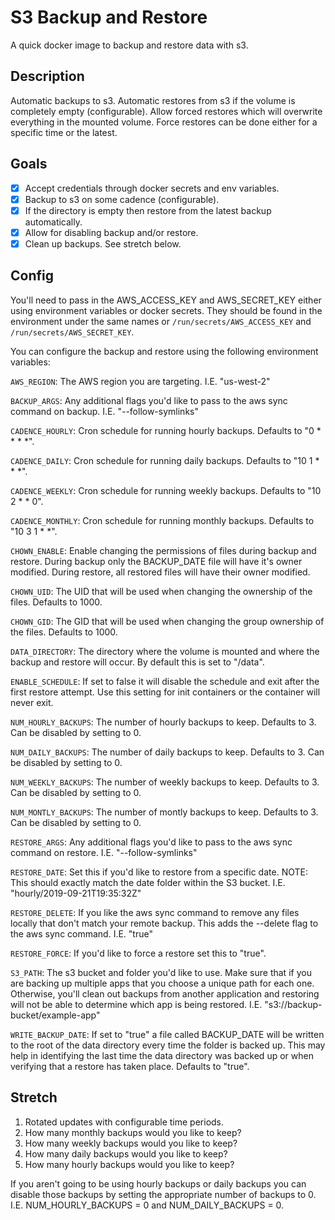 # S3 Backup and Restore
A quick docker image to backup and restore data with s3.

## Description
Automatic backups to s3. Automatic restores from s3 if the volume is completely empty (configurable).
Allow forced restores which will overwrite everything in the mounted volume.
Force restores can be done either for a specific time or the latest.

## Goals
- [x] Accept credentials through docker secrets and env variables.
- [x] Backup to s3 on some cadence (configurable).
- [x] If the directory is empty then restore from the latest backup automatically.
- [x] Allow for disabling backup and/or restore.
- [x] Clean up backups. See stretch below.

## Config
You'll need to pass in the AWS_ACCESS_KEY and AWS_SECRET_KEY either using environment variables or docker secrets.
They should be found in the environment under the same names or `/run/secrets/AWS_ACCESS_KEY`
and `/run/secrets/AWS_SECRET_KEY`.

You can configure the backup and restore using the following environment variables:

`AWS_REGION`: The AWS region you are targeting. I.E. "us-west-2"

`BACKUP_ARGS`: Any additional flags you'd like to pass to the aws sync command on backup. I.E. "--follow-symlinks"

`CADENCE_HOURLY`: Cron schedule for running hourly backups. Defaults to "0 * * * *".

`CADENCE_DAILY`: Cron schedule for running daily backups. Defaults to "10 1 * * *".

`CADENCE_WEEKLY`: Cron schedule for running weekly backups. Defaults to "10 2 * * 0".

`CADENCE_MONTHLY`: Cron schedule for running monthly backups. Defaults to "10 3 1 * *".

`CHOWN_ENABLE`: Enable changing the permissions of files during backup and restore. During backup only the BACKUP_DATE
file will have it's owner modified. During restore, all restored files will have their owner modified.

`CHOWN_UID`: The UID that will be used when changing the ownership of the files. Defaults to 1000.

`CHOWN_GID`: The GID that will be used when changing the group ownership of the files. Defaults to 1000.

`DATA_DIRECTORY`: The directory where the volume is mounted and where the backup and restore will occur. By default
this is set to "/data".

`ENABLE_SCHEDULE`: If set to false it will disable the schedule and exit after the first restore attempt. Use this
setting for init containers or the container will never exit.

`NUM_HOURLY_BACKUPS`: The number of hourly backups to keep. Defaults to 3. Can be disabled by setting to 0.

`NUM_DAILY_BACKUPS`: The number of daily backups to keep. Defaults to 3. Can be disabled by setting to 0.

`NUM_WEEKLY_BACKUPS`: The number of weekly backups to keep. Defaults to 3. Can be disabled by setting to 0.

`NUM_MONTLY_BACKUPS`: The number of montly backups to keep. Defaults to 3. Can be disabled by setting to 0.

`RESTORE_ARGS`: Any additional flags you'd like to pass to the aws sync command on restore. I.E. "--follow-symlinks"

`RESTORE_DATE`: Set this if you'd like to restore from a specific date. NOTE: This should exactly match the date folder
within the S3 bucket. I.E. "hourly/2019-09-21T19:35:32Z"

`RESTORE_DELETE`: If you like the aws sync command to remove any files locally that don't match your remote backup.
This adds the --delete flag to the aws sync command.
I.E. "true"

`RESTORE_FORCE`: If you'd like to force a restore set this to "true".

`S3_PATH`: The s3 bucket and folder you'd like to use. Make sure that if you are backing up multiple apps that you
choose a unique path for each one. Otherwise, you'll clean out backups from another application and restoring will not
be able to determine which app is being restored. I.E. "s3://backup-bucket/example-app"

`WRITE_BACKUP_DATE`: If set to "true" a file called BACKUP_DATE will be written to the root of the data directory every
time the folder is backed up. This may help in identifying the last time the data directory was backed up or when
verifying that a restore has taken place. Defaults to "true".

## Stretch
1. Rotated updates with configurable time periods.
  1. How many monthly backups would you like to keep?
  2. How many weekly backups would you like to keep?
  3. How many daily backups would you like to keep?
  4. How many hourly backups would you like to keep?

If you aren't going to be using hourly backups or daily backups you can disable those backups by setting the appropriate
number of backups to 0. I.E. NUM_HOURLY_BACKUPS = 0 and NUM_DAILY_BACKUPS = 0.
